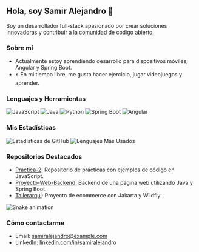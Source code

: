 ## Hola, soy Samir Alejandro 👋

Soy un desarrollador full-stack apasionado por crear soluciones innovadoras y contribuir a la comunidad de código abierto.

### Sobre mí
- Actualmente estoy aprendiendo desarrollo para dispositivos móviles, Angular y Spring Boot.
- ⚡ En mi tiempo libre, me gusta hacer ejercicio, jugar videojuegos y aprender.


### Lenguajes y Herramientas

![JavaScript](https://img.shields.io/badge/JavaScript-323330?style=for-the-badge&logo=javascript&logoColor=F7DF1E)
![Java](https://img.shields.io/badge/Java-ED8B00?style=for-the-badge&logo=java&logoColor=white)
![Python](https://img.shields.io/badge/Python-3776AB?style=for-the-badge&logo=python&logoColor=white)
![Spring Boot](https://img.shields.io/badge/Spring%20Boot-6DB33F?style=for-the-badge&logo=spring-boot&logoColor=white)
![Angular](https://img.shields.io/badge/Angular-DD0031?style=for-the-badge&logo=angular&logoColor=white)

### Mis Estadísticas

![Estadísticas de GitHub](https://github-readme-stats.vercel.app/api?username=samiralejandro&show_icons=true&theme=radical)
![Lenguajes Más Usados](https://github-readme-stats.vercel.app/api/top-langs/?username=samiralejandro&layout=compact&theme=radical)

### Repositorios Destacados

- [Practica-2](https://github.com/samiralejandro/practica-2): Repositorio de prácticas con ejemplos de código en JavaScript.
- [Proyecto-Web-Backend](https://github.com/samiralejandro/Proyecto-Web-Backend): Backend de una página web utilizando Java y Spring Boot.
- [Tallerarqui](https://github.com/samiralejandro/tallerarqui): Proyecto de ecommerce con Jakarta y Wildfly.

![Snake animation](https://samiralejandro.github.io/samiralejandro/snake.svg)

### Cómo contactarme
- Email: samiralejandro@example.com
- LinkedIn: [linkedin.com/in/samiralejandro](https://www.linkedin.com/in/samir-alejandro-9a1672185/)

